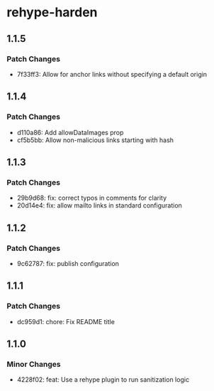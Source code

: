 # rehype-harden

## 1.1.5

### Patch Changes

- 7f33ff3: Allow for anchor links without specifying a default origin

## 1.1.4

### Patch Changes

- d110a86: Add allowDataImages prop
- cf5b5bb: Allow non-malicious links starting with hash

## 1.1.3

### Patch Changes

- 29b9d68: fix: correct typos in comments for clarity
- 20d14e4: fix: allow mailto links in standard configuration

## 1.1.2

### Patch Changes

- 9c62787: fix: publish configuration

## 1.1.1

### Patch Changes

- dc959d1: chore: Fix README title

## 1.1.0

### Minor Changes

- 4228f02: feat: Use a rehype plugin to run sanitization logic
